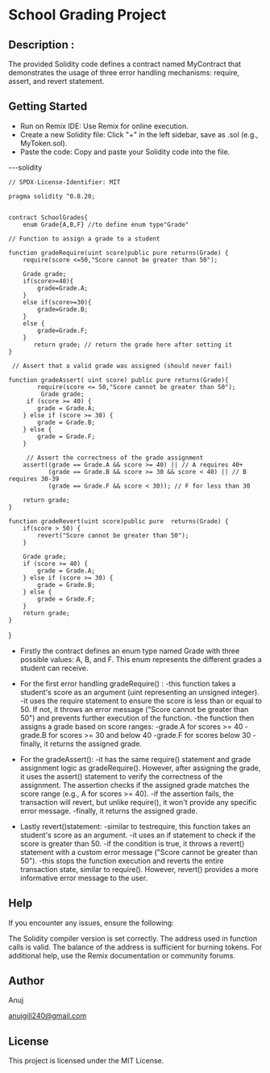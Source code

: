 # School Grading Project

## Description :
The provided Solidity code defines a contract named MyContract that demonstrates the usage of three error handling mechanisms: require, assert, and revert statement.

## Getting Started
- Run on Remix IDE: Use Remix for online execution.
- Create a new Solidity file: Click "+" in the left sidebar, save as .sol (e.g., MyToken.sol).
- Paste the code: Copy and paste your Solidity code into the file.

---solidity



    // SPDX-License-Identifier: MIT
    
    pragma solidity ^0.8.20;


    contract SchoolGrades{
        enum Grade{A,B,F} //to define enum type"Grade"
    
    // Function to assign a grade to a student

    function gradeRequire(uint score)public pure returns(Grade) {
        require(score <=50,"Score cannot be greater than 50");
            
        Grade grade;
        if(score>=40){
            grade=Grade.A;
        }
        else if(score>=30){
            grade=Grade.B;
        }
        else {
            grade=Grade.F;
        }
           return grade; // return the grade here after setting it
    }

     // Assert that a valid grade was assigned (should never fail)

    function gradeAssert( uint score) public pure returns(Grade){
            require(score <= 50,"Score cannot be greater than 50");
             Grade grade;
         if (score >= 40) {
            grade = Grade.A;
        } else if (score >= 30) {
            grade = Grade.B;
        } else {
            grade = Grade.F;
        }

         // Assert the correctness of the grade assignment
        assert((grade == Grade.A && score >= 40) || // A requires 40+
               (grade == Grade.B && score >= 30 && score < 40) || // B requires 30-39
               (grade == Grade.F && score < 30)); // F for less than 30

        return grade;
    }
           
    function gradeRevert(uint score)public pure  returns(Grade) {
        if(score > 50) {
            revert("Score cannot be greater than 50");
        }

        Grade grade;
        if (score >= 40) {
            grade = Grade.A;
        } else if (score >= 30) {
            grade = Grade.B;
        } else {
            grade = Grade.F;
        }
        return grade;
    }
}

- Firstly the contract defines an enum type named Grade with three possible values: A, B, and F. This enum represents the different grades a student can receive.

- For the first error handling gradeRequire() : -this function takes a student's score as an argument (uint representing an unsigned integer). -it uses the require statement to ensure the score is less than or equal to 50. If not, it throws an error message ("Score cannot be greater than 50") and prevents further execution of the function. -the function then assigns a grade based on score ranges: -grade.A for scores >= 40 -grade.B for scores >= 30 and below 40 -grade.F for scores below 30 -finally, it returns the assigned grade.

- For the gradeAssert(): -it has the same require() statement and grade assignment logic as gradeRequire(). However, after assigning the grade, it uses the assert() statement to verify the correctness of the assignment. The assertion checks if the assigned grade matches the score range (e.g., A for scores >= 40). -if the assertion fails, the transaction will revert, but unlike require(), it won't provide any specific error message. -finally, it returns the assigned grade.

- Lastly revert()statement: -similar to testrequire, this function takes an student's score as an argument. -it uses an if statement to check if the score is greater than 50. -if the condition is true, it throws a revert() statement with a custom error message ("Score cannot be greater than 50"). -this stops the function execution and reverts the entire transaction state, similar to require(). However, revert() provides a more informative error message to the user.

## Help
If you encounter any issues, ensure the following:

The Solidity compiler version is set correctly.
The address used in function calls is valid.
The balance of the address is sufficient for burning tokens. For additional help, use the Remix documentation or community forums.
## Author
Anuj

anujgill240@gmail.com

## License
This project is licensed under the MIT License.

